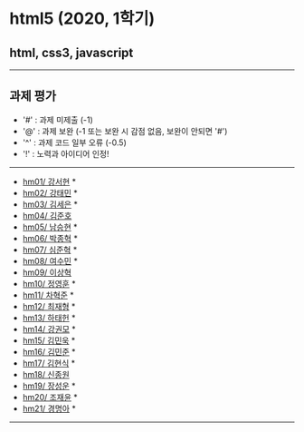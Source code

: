 # html5 (2020, 1학기)
## html, css3, javascript
---
## 과제 평가
- '#' : 과제 미제출 (-1)
- '@' : 과제 보완 (-1 또는 보완 시 감점 없음, 보완이 안되면 '#')
- '^' : 과제 코드 일부 오류 (-0.5)
- '!' : 노력과 아이디어 인정!

***
- [hm01/ 강서현](https://github.com/tjgus226/HM01) *
- [hm02/ 강태민](https://github.com/Gangtaemin/hm02) *
- [hm03/ 김세은](https://github.com/thdnwn/hm03) *
- [hm04/ 김준호](https://github.com)
- [hm05/ 남승현](https://github.com/nam0914/HM05) *
- [hm06/ 박종혁](https://github.com/Park-Jong-Hyeok/hm06) *
- [hm07/ 심준혁](https://github.com/sjh1583/HM07) *
- [hm08/ 여수민](https://github.com/yeo5578/hm08) *
- [hm09/ 이상혁](https://github.com)
- [hm10/ 정영훈](https://github.com/jyhoon519/HM10) *
- [hm11/ 차혁준](https://github.com/chahyeokjun/HM11) *
- [hm12/ 최재형](https://github.com/june6297/hm12) *
- [hm13/ 하태헌](https://github.com/rnfrnfdl34/hm13) *
- [hm14/ 강권모](https://github.com/20161490/hm14) *
- [hm15/ 김민욱](https://github.com/poviea/hm15) *
- [hm16/ 김민준](https://github.com/kaf829/hm16) *
- [hm17/ 김현식](https://github.com/Khs98/HM17) *
- [hm18/ 신종원](https://github.com)
- [hm19/ 장성운](https://github.com/SungUnJang/hm19) *
- [hm20/ 조재윤](https://github.com/black98520/hm20) *
- [hm21/ 경명아](https://github.com/html21/hm21) *

***

